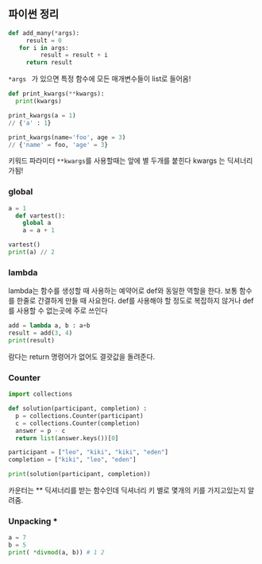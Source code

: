 ## 파이썬 정리


``` py
def add_many(*args): 
     result = 0 
   for i in args: 
         result = result + i 
     return result 
```

```*args ``` 가 있으면  특정 함수에 모든 매개변수들이 list로 들어옴!

```py
def print_kwargs(**kwargs):
  print(kwargs)

print_kwargs(a = 1)
// {'a' : 1}

print_kwargs(name='foo', age = 3)
// {'name' = foo, 'age' = 3}
```
키워드 파라미터 ```**kwargs```를 사용할때는 앞에 별 두개를 붙힌다
kwargs 는 딕셔너리가됨!

### global

``` py
a = 1
  def vartest():
    global a
    a = a + 1

vartest()
print(a) // 2
```

### lambda
lambda는 함수를 생성할 때 사용하는 예약어로 def와 동일한 역할을 한다. 보통 함수를 한줄로 간결하게 만들 때 사요한다.
def를 사용해야 할 정도로 복잡하지 않거나 def를 사용할 수 없는곳에 주로 쓰인다
```py
add = lambda a, b : a+b
result = add(3, 4)
print(result)
```
람다는 return 명령어가 없어도 결괏값을 돌려준다.


### Counter

``` py
import collections

def solution(participant, completion) :
  p = collections.Counter(participant) 
  c = collections.Counter(completion)
  answer = p - c
  return list(answer.keys())[0]

participant = ["leo", "kiki", "kiki", "eden"]
completion = ["kiki", "leo", "eden"]

print(solution(participant, completion))
```

카운터는 ** 딕셔너리를 받는 함수인데 딕셔너리 키 별로 몇개의 키를 가지고있는지 알려줌.


### Unpacking *
```py
a = 7
b = 5
print( *divmod(a, b)) # 1 2
```